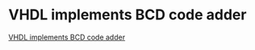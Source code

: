# VHDL implements BCD code adder
[VHDL implements BCD code adder](https://aiwithcloud.com/2022/09/19/vhdl_implements_bcd_code_adder/)